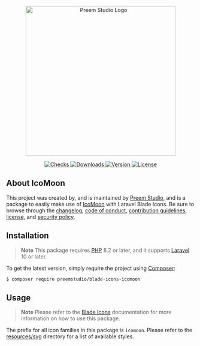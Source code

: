<p align="center">
    <a href="https://preem.studio" target="_blank">
        <img src="https://raw.githubusercontent.com/PreemStudio/assets/main/logo-text.svg" width="400" alt="Preem Studio Logo" />
    </a>
</p>

<p align="center">
    <a href="https://github.com/PreemStudio/blade-icons-icomoon/actions">
        <img src="https://badge.sh/github/check-runs/PreemStudio/blade-icons-icomoon" alt="Checks" />
    </a>
    <a href="https://packagist.org/packages/preemstudio/blade-icons-icomoon">
        <img src="https://badge.sh/packagist/downloads/PreemStudio/blade-icons-icomoon" alt="Downloads" />
    </a>
    <a href="https://packagist.org/packages/preemstudio/blade-icons-icomoon">
        <img src="https://badge.sh/packagist/version/PreemStudio/blade-icons-icomoon" alt="Version" />
    </a>
    <a href="https://packagist.org/packages/preemstudio/blade-icons-icomoon">
        <img src="https://badge.sh/packagist/license/PreemStudio/blade-icons-icomoon" alt="License" />
    </a>
</p>

## About IcoMoon

This project was created by, and is maintained by [Preem Studio](https://github.com/PreemStudio), and is a package to easily make use of [IcoMoon](https://icomoon.io/) with Laravel Blade Icons. Be sure to browse through the [changelog](CHANGELOG.md), [code of conduct](.github/CODE_OF_CONDUCT.md), [contribution guidelines](.github/CONTRIBUTING.md), [license](LICENSE), and [security policy](.github/SECURITY.md).

## Installation

> **Note**
> This package requires [PHP](https://www.php.net/) 8.2 or later, and it supports [Laravel](https://laravel.com/) 10 or later.

To get the latest version, simply require the project using [Composer](https://getcomposer.org/):

```bash
$ composer require preemstudio/blade-icons-icomoon
```

## Usage

> **Note**
> Please refer to the [Blade Icons](https://github.com/PreemStudio/blade-icons) documentation for more information on how to use this package.

The prefix for all icon families in this package is `icomoon`. Please refer to the [resources/svg](/resources/svg) directory for a list of available styles.
